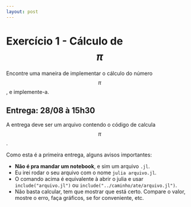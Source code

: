 ```yaml
---
layout: post
---
```


# Exercício 1 - Cálculo de $$\pi$$

Encontre uma maneira de implementar o cálculo do número $$\pi$$, e implemente-a.

## Entrega: 28/08 à 15h30

A entrega deve ser um arquivo contendo o código de calcula $$\pi$$.

Como esta é a primeira entrega, alguns avisos importantes:

- **Não é pra mandar um notebook**, e sim um arquivo `.jl`.
- Eu irei rodar o seu arquivo com o nome `julia arquivo.jl`.
- O comando acima é equivalente à abrir o julia e usar `include("arquivo.jl")`
   ou `include("../caminho/ate/arquivo.jl")`.
- Não basta calcular, tem que mostrar que está certo. Compare o valor, mostre
   o erro, faça gráficos, se for conveniente, etc.
